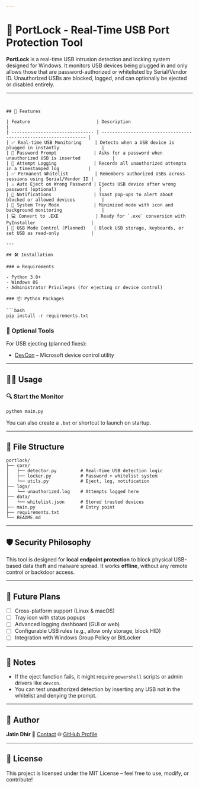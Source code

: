 ```yaml
---

```
# 🔐 PortLock - Real-Time USB Port Protection Tool

**PortLock** is a real-time USB intrusion detection and locking system designed for Windows. It monitors USB devices being plugged in and only allows those that are password-authorized or whitelisted by Serial/Vendor ID. Unauthorized USBs are blocked, logged, and can optionally be ejected or disabled entirely.

---
```


## 🚀 Features

| Feature                         | Description                                                      |
| ------------------------------- | ---------------------------------------------------------------- |
| ✅ Real-time USB Monitoring     | Detects when a USB device is plugged in instantly                |
| 🔐 Password Prompt              | Asks for a password when unauthorized USB is inserted            |
| 🧾 Attempt Logging              | Records all unauthorized attempts in a timestamped log           |
| ✅ Permanent Whitelist          | Remembers authorized USBs across sessions using Serial/Vendor ID |
| ⚠️ Auto Eject on Wrong Password | Ejects USB device after wrong password (optional)                |
| 📢 Notifications                | Toast pop-ups to alert about blocked or allowed devices          |
| 🧰 System Tray Mode             | Minimized mode with icon and background monitoring               |
| 💻 Convert to .EXE              | Ready for `.exe` conversion with PyInstaller                     |
| 🔧 USB Mode Control (Planned)   | Block USB storage, keyboards, or set USB as read-only            |

---

## 🛠 Installation

### ⚙️ Requirements

- Python 3.8+
- Windows OS
- Administrator Privileges (for ejecting or device control)

### 📦 Python Packages

```bash
pip install -r requirements.txt
```

### 🧪 Optional Tools

For USB ejecting (planned fixes):

- [DevCon](https://learn.microsoft.com/en-us/windows-hardware/drivers/devtest/devcon) – Microsoft device control utility

---

## 🧑‍💻 Usage

### 🔍 Start the Monitor

```bash
python main.py
```

You can also create a `.bat` or shortcut to launch on startup.

---

## 📁 File Structure

```
portlock/
├── core/
│   ├── detector.py         # Real-time USB detection logic
│   ├── locker.py           # Password + whitelist system
│   └── utils.py            # Eject, log, notification
├── logs/
│   └── unauthorized.log    # Attempts logged here
├── data/
│   └── whitelist.json      # Stored trusted devices
├── main.py                 # Entry point
├── requirements.txt
└── README.md
```

---

## 🛡 Security Philosophy

This tool is designed for **local endpoint protection** to block physical USB-based data theft and malware spread. It works **offline**, without any remote control or backdoor access.

---

## 📓 Future Plans

- [ ] Cross-platform support (Linux & macOS)
- [ ] Tray icon with status popups
- [ ] Advanced logging dashboard (GUI or web)
- [ ] Configurable USB rules (e.g., allow only storage, block HID)
- [ ] Integration with Windows Group Policy or BitLocker

---

## 🧠 Notes

- If the eject function fails, it might require `powershell` scripts or admin drivers like `devcon`.
- You can test unauthorized detection by inserting any USB not in the whitelist and denying the prompt.

---

## 👤 Author

**Jatin Dhir**
📧 [Contact](mailto:dhirjatin@icloud.com)
🌐 [GitHub Profile](https://github.com/Jatin-Dhir)

---

## 📜 License

This project is licensed under the MIT License – feel free to use, modify, or contribute!
